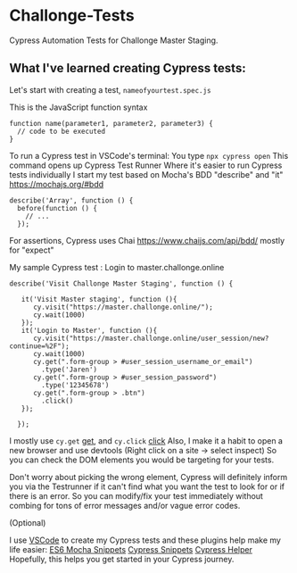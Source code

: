 # Challonge-Tests
Cypress Automation Tests for Challonge Master Staging.

## What I've learned creating Cypress tests:
Let's start with creating a test,
```nameofyourtest.spec.js```

This is the JavaScript function syntax
```
function name(parameter1, parameter2, parameter3) {
  // code to be executed
}
```
To run a Cypress test in VSCode's terminal:
You type ```npx cypress open``` This command opens up Cypress Test Runner
Where it's easier to run Cypress tests individually
I start my test based on Mocha's BDD "describe" and "it"
https://mochajs.org/#bdd
```
describe('Array', function () {
  before(function () {
    // ...
  });
```  
For assertions, Cypress uses Chai
https://www.chaijs.com/api/bdd/ mostly for "expect"

My sample Cypress test : 
Login to master.challonge.online
```
describe('Visit Challonge Master Staging', function () {

   it('Visit Master staging', function (){
      cy.visit("https://master.challonge.online/");
      cy.wait(1000)
   });
   it('Login to Master', function (){
      cy.visit("https://master.challonge.online/user_session/new?continue=%2F");
      cy.wait(1000)
      cy.get(".form-group > #user_session_username_or_email")
        .type('Jaren')
      cy.get(".form-group > #user_session_password")
        .type('12345678')
      cy.get(".form-group > .btn")
        .click()
   });

  });
  ```
I mostly use ```cy.get``` [get](https://docs.cypress.io/api/commands/get), and ```cy.click``` [click](https://docs.cypress.io/api/commands/click)
Also, I make it a habit to open a new browser and use devtools (Right click on a site -> select inspect)
So you can check the DOM elements you would be targeting for your tests.

Don't worry about picking the wrong element, Cypress will definitely inform you via the Testrunner if it can't find what you want the test to look for or if there is an error. So you can modify/fix your test immediately without combing for tons of error messages and/or vague error codes.

(Optional)

I use [VSCode](https://code.visualstudio.com/download) to create my Cypress tests and these plugins help make my life easier:
[ES6 Mocha Snippets](https://marketplace.visualstudio.com/items?itemName=spoonscen.es6-mocha-snippets)
[Cypress Snippets](https://marketplace.visualstudio.com/items?itemName=andrew-codes.cypress-snippets)
[Cypress Helper](https://marketplace.visualstudio.com/items?itemName=Shelex.vscode-cy-helper)
Hopefully, this helps you get started in your Cypress journey.
